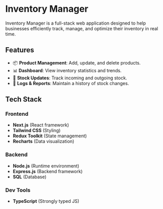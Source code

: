 # Inventory Manager

Inventory Manager is a full-stack web application designed to help businesses efficiently track, manage, and optimize their inventory in real time.

## Features

- 📦 **Product Management**: Add, update, and delete products.
- 📊 **Dashboard**: View inventory statistics and trends.
- 🔄 **Stock Updates**: Track incoming and outgoing stock.
- 📜 **Logs & Reports**: Maintain a history of stock changes.

## Tech Stack

### Frontend
- **Next.js** (React framework)
- **Tailwind CSS** (Styling)
- **Redux Toolkit** (State management)
- **Recharts** (Data visualization)

### Backend
- **Node.js** (Runtime environment)
- **Express.js** (Backend framework)
- **SQL** (Database)

### Dev Tools
- **TypeScript** (Strongly typed JS)
